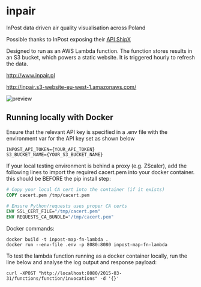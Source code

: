 # inpair
InPost data driven air quality visualisation across Poland

Possible thanks to InPost exposing their [API ShipX](https://dokumentacja-inpost.atlassian.net/wiki/spaces/PL/pages/622754/API+ShipX)


Designed to run as an AWS Lambda function.
The function stores results in an S3 bucket, which powers a static website. It is triggered hourly to refresh the data.

http://www.inpair.pl

http://inpair.s3-website-eu-west-1.amazonaws.com/


![preview](https://github.com/piotrgo/inpair/assets/4050128/9ee56dbb-4d8e-4840-a0c7-2acc9b2aff13)

## Running locally with Docker
Ensure that the relevant API key is specified in a .env file 
with the environment var for the API key set as shown below
```text
INPOST_API_TOKEN={YOUR_API_TOKEN}
S3_BUCKET_NAME={YOUR_S3_BUCKET_NAME}
```

If your local testing environment is behind a proxy (e.g. ZScaler),
add the following lines to import the required cacert.pem into
your docker container. this should be BEFORE the pip install step:

```dockerfile
# Copy your local CA cert into the container (if it exists)
COPY cacert.pem /tmp/cacert.pem

# Ensure Python/requests uses proper CA certs
ENV SSL_CERT_FILE="/tmp/cacert.pem"
ENV REQUESTS_CA_BUNDLE="/tmp/cacert.pem"

```

Docker commands:
```shell
docker build -t inpost-map-fn-lambda .
docker run --env-file .env -p 8080:8080 inpost-map-fn-lambda
```

To test the lambda function running as a docker container locally, run the line below and
analyse the log output and response payload:
```shell
curl -XPOST "http://localhost:8080/2015-03-31/functions/function/invocations" -d '{}'
```

